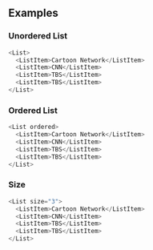 ## Examples

### Unordered List
```js
<List>
  <ListItem>Cartoon Network</ListItem>
  <ListItem>CNN</ListItem>
  <ListItem>TBS</ListItem>
  <ListItem>TBS</ListItem>
</List>
```

### Ordered List
```js
<List ordered>
  <ListItem>Cartoon Network</ListItem>
  <ListItem>CNN</ListItem>
  <ListItem>TBS</ListItem>
  <ListItem>TBS</ListItem>
</List>
```


### Size
```js
<List size="3">
  <ListItem>Cartoon Network</ListItem>
  <ListItem>CNN</ListItem>
  <ListItem>TBS</ListItem>
  <ListItem>TBS</ListItem>
</List>
```
